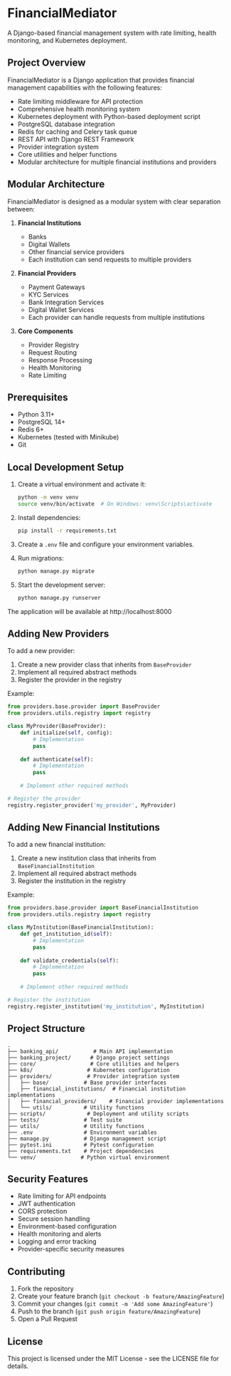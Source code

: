 # FinancialMediator

A Django-based financial management system with rate limiting, health monitoring, and Kubernetes deployment.

## Project Overview

FinancialMediator is a Django application that provides financial management capabilities with the following features:

- Rate limiting middleware for API protection
- Comprehensive health monitoring system
- Kubernetes deployment with Python-based deployment script
- PostgreSQL database integration
- Redis for caching and Celery task queue
- REST API with Django REST Framework
- Provider integration system
- Core utilities and helper functions
- Modular architecture for multiple financial institutions and providers

## Modular Architecture

FinancialMediator is designed as a modular system with clear separation between:

1. **Financial Institutions**
   - Banks
   - Digital Wallets
   - Other financial service providers
   - Each institution can send requests to multiple providers

2. **Financial Providers**
   - Payment Gateways
   - KYC Services
   - Bank Integration Services
   - Digital Wallet Services
   - Each provider can handle requests from multiple institutions

3. **Core Components**
   - Provider Registry
   - Request Routing
   - Response Processing
   - Health Monitoring
   - Rate Limiting

## Prerequisites

- Python 3.11+
- PostgreSQL 14+
- Redis 6+
- Kubernetes (tested with Minikube)
- Git

## Local Development Setup

1. Create a virtual environment and activate it:
   ```bash
   python -m venv venv
   source venv/bin/activate  # On Windows: venv\Scripts\activate
   ```

2. Install dependencies:
   ```bash
   pip install -r requirements.txt
   ```

3. Create a `.env` file and configure your environment variables.

4. Run migrations:
   ```bash
   python manage.py migrate
   ```

5. Start the development server:
   ```bash
   python manage.py runserver
   ```

The application will be available at http://localhost:8000

## Adding New Providers

To add a new provider:

1. Create a new provider class that inherits from `BaseProvider`
2. Implement all required abstract methods
3. Register the provider in the registry

Example:
```python
from providers.base.provider import BaseProvider
from providers.utils.registry import registry

class MyProvider(BaseProvider):
    def initialize(self, config):
        # Implementation
        pass
    
    def authenticate(self):
        # Implementation
        pass
    
    # Implement other required methods

# Register the provider
registry.register_provider('my_provider', MyProvider)
```

## Adding New Financial Institutions

To add a new financial institution:

1. Create a new institution class that inherits from `BaseFinancialInstitution`
2. Implement all required abstract methods
3. Register the institution in the registry

Example:
```python
from providers.base.provider import BaseFinancialInstitution
from providers.utils.registry import registry

class MyInstitution(BaseFinancialInstitution):
    def get_institution_id(self):
        # Implementation
        pass
    
    def validate_credentials(self):
        # Implementation
        pass
    
    # Implement other required methods

# Register the institution
registry.register_institution('my_institution', MyInstitution)
```

## Project Structure

```
.
├── banking_api/           # Main API implementation
├── banking_project/      # Django project settings
├── core/                 # Core utilities and helpers
├── k8s/                 # Kubernetes configuration
├── providers/           # Provider integration system
│   ├── base/           # Base provider interfaces
│   ├── financial_institutions/  # Financial institution implementations
│   ├── financial_providers/    # Financial provider implementations
│   └── utils/          # Utility functions
├── scripts/             # Deployment and utility scripts
├── tests/              # Test suite
├── utils/              # Utility functions
├── .env                # Environment variables
├── manage.py           # Django management script
├── pytest.ini          # Pytest configuration
├── requirements.txt    # Project dependencies
└── venv/              # Python virtual environment
```

## Security Features

- Rate limiting for API endpoints
- JWT authentication
- CORS protection
- Secure session handling
- Environment-based configuration
- Health monitoring and alerts
- Logging and error tracking
- Provider-specific security measures

## Contributing

1. Fork the repository
2. Create your feature branch (`git checkout -b feature/AmazingFeature`)
3. Commit your changes (`git commit -m 'Add some AmazingFeature'`)
4. Push to the branch (`git push origin feature/AmazingFeature`)
5. Open a Pull Request

## License

This project is licensed under the MIT License - see the LICENSE file for details.